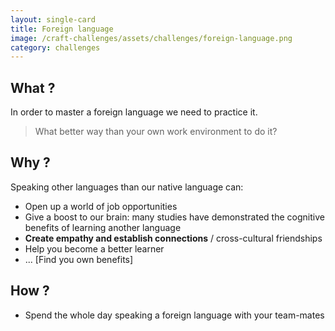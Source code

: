 ```yaml
---
layout: single-card
title: Foreign language
image: /craft-challenges/assets/challenges/foreign-language.png
category: challenges
---
```



## What ?
In order to master a foreign language we need to practice it.

> What better way than your own work environment to do it?

## Why ?
Speaking other languages than our native language can:
- Open up a world of job opportunities
- Give a boost to our brain: many studies have demonstrated the cognitive benefits of learning another language
- **Create empathy and establish connections** / cross-cultural friendships
- Help you become a better learner
- ... [Find you own benefits]

## How ?
- Spend the whole day speaking a foreign language with your team-mates
